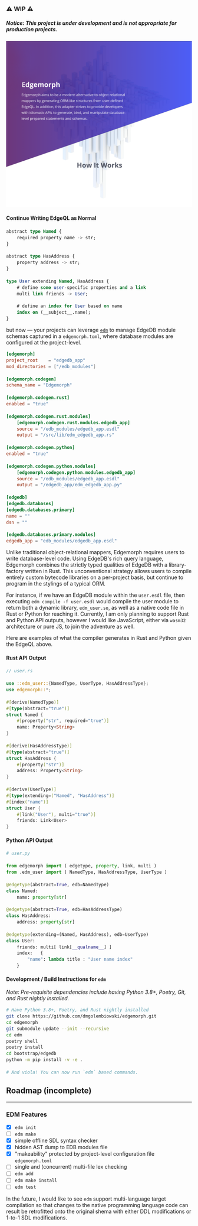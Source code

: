 ### ⚠️ WIP ⚠️ 
##### _Notice: This project is under development and is not appropriate for production projects._ 

![EdgemorphBanner](/banner.png)

#### Continue Writing EdgeQL as Normal

```sql
abstract type Named {
    required property name -> str;
}

abstract type HasAddress {
    property address -> str;
}

type User extending Named, HasAddress {
    # define some user-specific properties and a link
    multi link friends -> User;

    # define an index for User based on name
    index on (__subject__.name);
}
```

but now — your projects can leverage [`edm`](https://github.com/dmgolembiowski/edgemorph/tree/master/edm) to manage EdgeDB module schemas captured in a `edgemorph.toml`, where database modules are configured at the project-level.

```toml
[edgemorph]
project_root    = "edgedb_app"
mod_directories = ["/edb_modules"]

[edgemorph.codegen]
schema_name = "Edgemorph"

[edgemorph.codegen.rust]
enabled = "true"

[edgemorph.codegen.rust.modules]
    [edgemorph.codegen.rust.modules.edgedb_app]
    source = "/edb_modules/edgedb_app.esdl"
    output = "/src/lib/edm_edgedb_app.rs"

[edgemorph.codegen.python]
enabled = "true"

[edgemorph.codegen.python.modules]
    [edgemorph.codegen.python.modules.edgedb_app]
    source = "/edb_modules/edgedb_app.esdl"
    output = "/edgedb_app/edm_edgedb_app.py"

[edgedb]
[edgedb.databases]
[edgedb.databases.primary]
name = ""
dsn = ""

[edgedb.databases.primary.modules]
edgedb_app = "edb_modules/edgedb_app.esdl"
```

Unlike traditional object-relational mappers, Edgemorph requires users to write database-level code. Using EdgeDB's rich query language, Edgemorph combines the strictly typed qualities of EdgeDB with a library-factory written in Rust. This unconventional strategy allows users to compile entirely custom bytecode libraries on a per-project basis, but continue to program in the stylings of a typical ORM.

For instance, if we have an EdgeDB module within the `user.esdl` file, then executing `edm compile -f user.esdl` would compile the user module to return both a dynamic library, `edm_user.so`, as well as a native code file in Rust or Python for reaching it. Currently, I am only planning to support Rust and Python  API outputs, however I would like JavaScript, either via `wasm32` architecture or pure JS, to join the adventure as well.

Here are examples of what the compiler generates in Rust and Python given the EdgeQL above.

#### Rust API Output

```rust
// user.rs

use ::edm_user::{NamedType, UserType, HasAddressType};
use edgemorph::*;

#[derive(NamedType)]
#[type(abstract="true")]
struct Named {
    #[property("str", required="true")]
    name: Property<String>
}

#[derive(HasAddressType)]
#[type(abstract="true")]
struct HasAddress {
    #[property("str")]
    address: Property<String>
}

#[derive(UserType)]
#[type(extending=("Named", "HasAddress")]
#[index("name")]
struct User {
    #[link("User"), multi="true")]
    friends: Link<User>
}
```


#### Python API Output

```python
# user.py

from edgemorph import ( edgetype, property, link, multi )
from .edm_user import ( NamedType, HasAddressType, UserType )

@edgetype(abstract=True, edb=NamedType)
class Named:
    name: property[str]

@edgetype(abstract=True, edb=HasAddressType)
class HasAddress:
    address: property[str]

@edgetype(extending=(Named, HasAddress), edb=UserType)
class User:
    friends: multi[ link[__qualname__] ]
    index:   {
        "name": lambda title : "User name index"
    }
```

#### Development / Build Instructions for `edm`

_Note: Pre-requisite dependencies include having
Python 3.8+, Poetry, Git, and Rust nightly installed._

```bash
# Have Python 3.8+, Poetry, and Rust nightly installed
git clone https://github.com/dmgolembiowski/edgemorph.git
cd edgemorph
git submodule update --init --recursive
cd edm
poetry shell
poetry install
cd bootstrap/edgedb
python -m pip install -v -e .

# And viola! You can now run `edm` based commands.
```
## Roadmap (incomplete)
***
### EDM Features
- [X] `edm init`
- [ ] `edm make` 
- [X] simple offline SDL syntax checker
- [X] hidden AST dump to EDB modules file
- [X] "makeability" protected by project-level configuration file `edgemorph.toml`
- [ ] single and (concurrent) multi-file lex checking
- [ ] `edm add`
- [ ] `edm make install`
- [ ] `edm test`

In the future, I would like to see `edm` support multi-language target compilation so that changes to the native programming language code can result be retrofitted onto the original shema with either DDL modifications or 1-to-1 SDL modifications.

